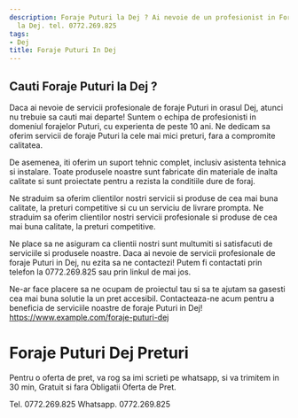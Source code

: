```yaml
---
description: Foraje Puturi la Dej ? Ai nevoie de un profesionist in Foraje Puturi
  la Dej. tel. 0772.269.825
tags:
- Dej
title: Foraje Puturi In Dej
---
```



## Cauti Foraje Puturi la Dej ?

Daca ai nevoie de servicii profesionale de foraje Puturi in orasul Dej, atunci nu trebuie sa cauti mai departe! Suntem o echipa de profesionisti in domeniul forajelor Puturi, cu experienta de peste 10 ani. Ne dedicam sa oferim servicii de foraje Puturi la cele mai mici preturi, fara a compromite calitatea.

De asemenea, iti oferim un suport tehnic complet, inclusiv asistenta tehnica si instalare. Toate produsele noastre sunt fabricate din materiale de inalta calitate si sunt proiectate pentru a rezista la conditiile dure de foraj.

Ne straduim sa oferim clientilor nostri servicii si produse de cea mai buna calitate, la preturi competitive si cu un serviciu de livrare prompta. Ne straduim sa oferim clientilor nostri servicii profesionale si produse de cea mai buna calitate, la preturi competitive.

Ne place sa ne asiguram ca clientii nostri sunt multumiti si satisfacuti de serviciile si produsele noastre. Daca ai nevoie de servicii profesionale de foraje Puturi in Dej, nu ezita sa ne contactezi! Putem fi contactati prin telefon la 0772.269.825 sau prin linkul de mai jos. 

Ne-ar face placere sa ne ocupam de proiectul tau si sa te ajutam sa gasesti cea mai buna solutie la un pret accesibil. Contacteaza-ne acum pentru a beneficia de serviciile noastre de foraje Puturi in Dej! https://www.example.com/foraje-puturi-dej

# Foraje Puturi Dej Preturi
Pentru o oferta de pret, va rog sa imi scrieti pe whatsapp, si va trimitem in 30 min, Gratuit si fara Obligatii Oferta de Pret.

Tel. 0772.269.825
Whatsapp. 0772.269.825
